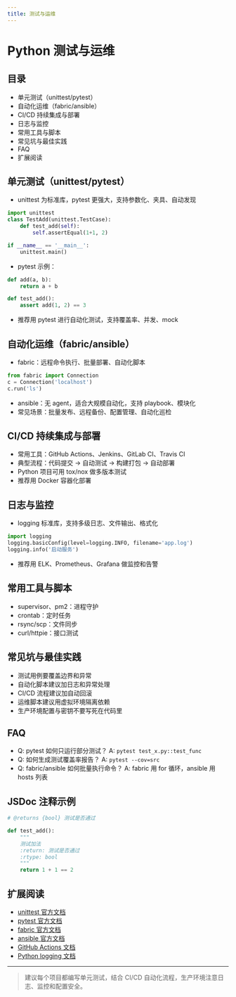 ```yaml
---
title: 测试与运维
---
```


# Python 测试与运维

## 目录
- 单元测试（unittest/pytest）
- 自动化运维（fabric/ansible）
- CI/CD 持续集成与部署
- 日志与监控
- 常用工具与脚本
- 常见坑与最佳实践
- FAQ
- 扩展阅读

## 单元测试（unittest/pytest）
- unittest 为标准库，pytest 更强大，支持参数化、夹具、自动发现
```python
import unittest
class TestAdd(unittest.TestCase):
    def test_add(self):
        self.assertEqual(1+1, 2)

if __name__ == '__main__':
    unittest.main()
```
- pytest 示例：
```python
def add(a, b):
    return a + b

def test_add():
    assert add(1, 2) == 3
```
- 推荐用 pytest 进行自动化测试，支持覆盖率、并发、mock

## 自动化运维（fabric/ansible）
- fabric：远程命令执行、批量部署、自动化脚本
```python
from fabric import Connection
c = Connection('localhost')
c.run('ls')
```
- ansible：无 agent，适合大规模自动化，支持 playbook、模块化
- 常见场景：批量发布、远程备份、配置管理、自动化巡检

## CI/CD 持续集成与部署
- 常用工具：GitHub Actions、Jenkins、GitLab CI、Travis CI
- 典型流程：代码提交 → 自动测试 → 构建打包 → 自动部署
- Python 项目可用 tox/nox 做多版本测试
- 推荐用 Docker 容器化部署

## 日志与监控
- logging 标准库，支持多级日志、文件输出、格式化
```python
import logging
logging.basicConfig(level=logging.INFO, filename='app.log')
logging.info('启动服务')
```
- 推荐用 ELK、Prometheus、Grafana 做监控和告警

## 常用工具与脚本
- supervisor、pm2：进程守护
- crontab：定时任务
- rsync/scp：文件同步
- curl/httpie：接口测试

## 常见坑与最佳实践
- 测试用例要覆盖边界和异常
- 自动化脚本建议加日志和异常处理
- CI/CD 流程建议加自动回滚
- 运维脚本建议用虚拟环境隔离依赖
- 生产环境配置与密钥不要写死在代码里

## FAQ
- Q: pytest 如何只运行部分测试？
  A: `pytest test_x.py::test_func`
- Q: 如何生成测试覆盖率报告？
  A: `pytest --cov=src`
- Q: fabric/ansible 如何批量执行命令？
  A: fabric 用 for 循环，ansible 用 hosts 列表

## JSDoc 注释示例
```python
# @returns {bool} 测试是否通过

def test_add():
    """
    测试加法
    :return: 测试是否通过
    :rtype: bool
    """
    return 1 + 1 == 2
```

## 扩展阅读
- [unittest 官方文档](https://docs.python.org/zh-cn/3/library/unittest.html)
- [pytest 官方文档](https://docs.pytest.org/zh/latest/)
- [fabric 官方文档](https://www.fabfile.org/)
- [ansible 官方文档](https://docs.ansible.com/)
- [GitHub Actions 文档](https://docs.github.com/actions)
- [Python logging 文档](https://docs.python.org/zh-cn/3/library/logging.html)

---

> 建议每个项目都编写单元测试，结合 CI/CD 自动化流程，生产环境注意日志、监控和配置安全。 